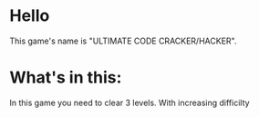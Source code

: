 # Hello
This game's name is "ULTIMATE CODE CRACKER/HACKER".
# What's in this:
In this game you need to clear 3 levels. With increasing difficilty


